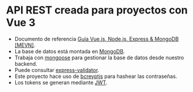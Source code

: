 # API REST creada para proyectos con Vue 3
- Documento de referencia [Guía Vue.js, Node.js, Express & MongoDB [MEVN]](https://bluuweb.github.io/mevn/01-primeros-pasos/#crear-servidor).
- La base de datos está montada en [MongoDB](https://cloud.mongodb.com/).
- Trabaja con [mongoose](https://mongoosejs.com/) para gestionar la base de datos desde nuestro backend.
- Puede consultar [express-validator](https://express-validator.github.io/docs/).
- Este proyecto hace uso de [bcreyptjs](https://www.npmjs.com/package/bcryptjs) para hashear las contraseñas.
- Los tokens se generan mediante [JWT](https://jwt.io/).
